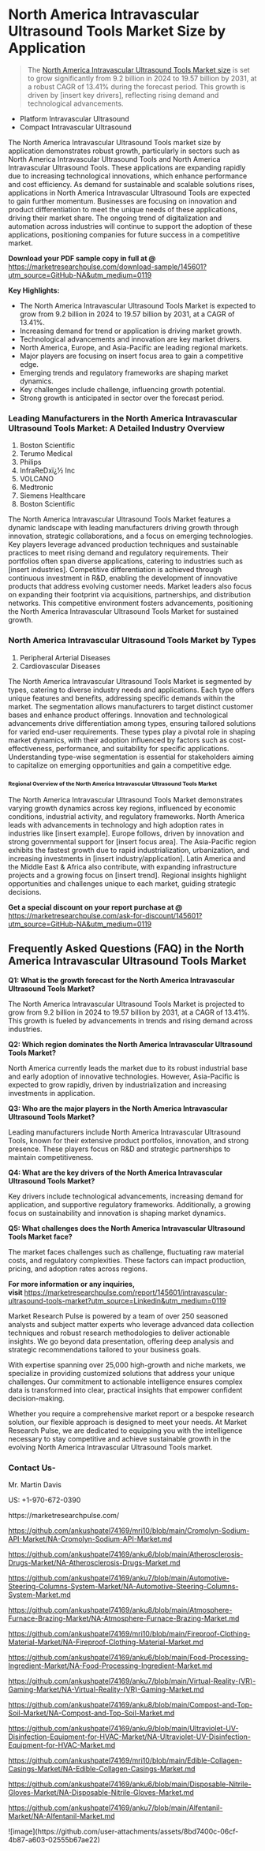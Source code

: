 <h1>North America Intravascular Ultrasound Tools Market&nbsp;Size by Application</h1><blockquote><p>The <a href="https://marketresearchpulse.com/download-sample/145601?utm_source=GitHub-NA&amp;utm_medium=0119">North America Intravascular Ultrasound Tools Market size</a> is set to grow significantly from 9.2 billion in 2024 to 19.57 billion by 2031, at a robust CAGR of 13.41% during the forecast period. This growth is driven by [insert key drivers], reflecting rising demand and technological advancements.</p></blockquote><ul><li>Platform Intravascular Ultrasound<li> Compact Intravascular Ultrasound</li></ul><p>The North America Intravascular Ultrasound Tools market size by application demonstrates robust growth, particularly in sectors such as North America Intravascular Ultrasound Tools and North America Intravascular Ultrasound Tools. These applications are expanding rapidly due to increasing technological innovations, which enhance performance and cost efficiency. As demand for sustainable and scalable solutions rises, applications in North America Intravascular Ultrasound Tools are expected to gain further momentum. Businesses are focusing on innovation and product differentiation to meet the unique needs of these applications, driving their market share. The ongoing trend of digitalization and automation across industries will continue to support the adoption of these applications, positioning companies for future success in a competitive market.</p><p><strong>Download your PDF sample copy in full at @ </strong><a href="https://marketresearchpulse.com/download-sample/145601?utm_source=GitHub-NA&amp;utm_medium=0119">https://marketresearchpulse.com/download-sample/145601?utm_source=GitHub-NA&amp;utm_medium=0119</a></p><p><strong>Key Highlights: </strong></p><ul><li>The North America Intravascular Ultrasound Tools Market is expected to grow from 9.2 billion in 2024 to 19.57 billion by 2031, at a CAGR of 13.41%.</li><li>Increasing demand for trend or application is driving market growth.</li><li>Technological advancements and innovation are key market drivers.</li><li>North America, Europe, and Asia-Pacific are leading regional markets.</li><li>Major players are focusing on insert focus area to gain a competitive edge.</li><li>Emerging trends and regulatory frameworks are shaping market dynamics.</li><li>Key challenges include challenge, influencing growth potential.</li><li>Strong growth is anticipated in sector over the forecast period.</li></ul><h3>Leading Manufacturers in the North America Intravascular Ultrasound Tools Market: A Detailed Industry Overview</h3><ol><li>Boston Scientific</li><li>Terumo Medical</li><li>Philips</li><li>InfraReDxï¿½ Inc</li><li>VOLCANO</li><li>Medtronic</li><li>Siemens Healthcare</li><li>Boston Scientific</li></ol><div class="flex max-w-full flex-col flex-grow"><div class="min-h-8 text-message flex w-full flex-col items-end gap-2 whitespace-normal break-words [.text-message+&amp;]:mt-5" dir="auto" data-message-author-role="assistant" data-message-id="fd8432e4-4910-450d-b182-61b7bfb0a01f" data-message-model-slug="gpt-4o"><div class="flex w-full flex-col gap-1 empty:hidden first:pt-[3px]"><div class="markdown prose w-full break-words dark:prose-invert light"><p>The North America Intravascular Ultrasound Tools Market features a dynamic landscape with leading manufacturers driving growth through innovation, strategic collaborations, and a focus on emerging technologies. Key players leverage advanced production techniques and sustainable practices to meet rising demand and regulatory requirements. Their portfolios often span diverse applications, catering to industries such as [insert industries]. Competitive differentiation is achieved through continuous investment in R&amp;D, enabling the development of innovative products that address evolving customer needs. Market leaders also focus on expanding their footprint via acquisitions, partnerships, and distribution networks. This competitive environment fosters advancements, positioning the North America Intravascular Ultrasound Tools Market for sustained growth.</p></div></div></div></div><h3>North America Intravascular Ultrasound Tools Market by Types</h3><ol><li>Peripheral Arterial Diseases<li> Cardiovascular Diseases</li></ol><div class="flex max-w-full flex-col flex-grow"><div class="min-h-8 text-message flex w-full flex-col items-end gap-2 whitespace-normal break-words [.text-message+&amp;]:mt-5" dir="auto" data-message-author-role="assistant" data-message-id="084470be-0bb7-4664-bddf-5156b4f41249" data-message-model-slug="gpt-4o-mini"><div class="flex w-full flex-col gap-1 empty:hidden first:pt-[3px]"><div class="markdown prose w-full break-words dark:prose-invert light"><p>The North America Intravascular Ultrasound Tools Market is segmented by types, catering to diverse industry needs and applications. Each type offers unique features and benefits, addressing specific demands within the market. The segmentation allows manufacturers to target distinct customer bases and enhance product offerings. Innovation and technological advancements drive differentiation among types, ensuring tailored solutions for varied end-user requirements. These types play a pivotal role in shaping market dynamics, with their adoption influenced by factors such as cost-effectiveness, performance, and suitability for specific applications. Understanding type-wise segmentation is essential for stakeholders aiming to capitalize on emerging opportunities and gain a competitive edge.</p></div></div></div></div><h3><span style="font-size: 11px;">Regional Overview of the North America Intravascular Ultrasound Tools Market</span></h3><div class="flex max-w-full flex-col flex-grow"><div class="min-h-8 text-message flex w-full flex-col items-end gap-2 whitespace-normal break-words [.text-message+&amp;]:mt-5" dir="auto" data-message-author-role="assistant" data-message-id="e9038762-ce64-4e30-91c9-9bd413514231" data-message-model-slug="gpt-4o-mini"><div class="flex w-full flex-col gap-1 empty:hidden first:pt-[3px]"><div class="markdown prose w-full break-words dark:prose-invert light"><p>The North America Intravascular Ultrasound Tools Market demonstrates varying growth dynamics across key regions, influenced by economic conditions, industrial activity, and regulatory frameworks. North America leads with advancements in technology and high adoption rates in industries like [insert example]. Europe follows, driven by innovation and strong governmental support for [insert focus area]. The Asia-Pacific region exhibits the fastest growth due to rapid industrialization, urbanization, and increasing investments in [insert industry/application]. Latin America and the Middle East &amp; Africa also contribute, with expanding infrastructure projects and a growing focus on [insert trend]. Regional insights highlight opportunities and challenges unique to each market, guiding strategic decisions.</p></div></div></div></div><p><strong>Get a special discount on your report purchase at @ </strong><a href="https://marketresearchpulse.com/ask-for-discount/145601?utm_source=GitHub-NA&amp;utm_medium=0119">https://marketresearchpulse.com/ask-for-discount/145601?utm_source=GitHub-NA&amp;utm_medium=0119</a></p><h2>Frequently Asked Questions (FAQ) in the North America Intravascular Ultrasound Tools Market</h2><p><strong>Q1: What is the growth forecast for the North America Intravascular Ultrasound Tools Market?</strong></p><p>The North America Intravascular Ultrasound Tools Market is projected to grow from 9.2 billion in 2024 to 19.57 billion by 2031, at a CAGR of 13.41%. This growth is fueled by advancements in trends and rising demand across industries.</p><p><strong>Q2: Which region dominates the North America Intravascular Ultrasound Tools Market?</strong></p><p>North America currently leads the market due to its robust industrial base and early adoption of innovative technologies. However, Asia-Pacific is expected to grow rapidly, driven by industrialization and increasing investments in application.</p><p><strong>Q3: Who are the major players in the North America Intravascular Ultrasound Tools Market?</strong></p><p>Leading manufacturers include North America Intravascular Ultrasound Tools, known for their extensive product portfolios, innovation, and strong presence. These players focus on R&amp;D and strategic partnerships to maintain competitiveness.</p><p><strong>Q4: What are the key drivers of the North America Intravascular Ultrasound Tools Market?</strong></p><p>Key drivers include technological advancements, increasing demand for application, and supportive regulatory frameworks. Additionally, a growing focus on sustainability and innovation is shaping market dynamics.</p><p><strong>Q5: What challenges does the North America Intravascular Ultrasound Tools Market face?</strong></p><p>The market faces challenges such as challenge, fluctuating raw material costs, and regulatory complexities. These factors can impact production, pricing, and adoption rates across regions.</p><p><strong>For more information or any inquiries, visit&nbsp;</strong><a href="https://marketresearchpulse.com/report/145601/intravascular-ultrasound-tools-market?utm_source=Linkedin&utm_medium=0119">https://marketresearchpulse.com/report/145601/intravascular-ultrasound-tools-market?utm_source=Linkedin&utm_medium=0119</a></p><p>Market Research Pulse is powered by a team of over 250 seasoned analysts and subject matter experts who leverage advanced data collection techniques and robust research methodologies to deliver actionable insights. We go beyond data presentation, offering deep analysis and strategic recommendations tailored to your business goals.</p><p>With expertise spanning over 25,000 high-growth and niche markets, we specialize in providing customized solutions that address your unique challenges. Our commitment to actionable intelligence ensures complex data is transformed into clear, practical insights that empower confident decision-making.</p><p>Whether you require a comprehensive market report or a bespoke research solution, our flexible approach is designed to meet your needs. At Market Research Pulse, we are dedicated to equipping you with the intelligence necessary to stay competitive and achieve sustainable growth in the evolving North America Intravascular Ultrasound Tools market.</p><h3><strong>Contact Us-</strong></h3><p>Mr. Martin Davis</p><p>US: +1-970-672-0390</p><p>https://marketresearchpulse.com/</p><p><a href="https://github.com/ankushpatel74169/mri10/blob/main/Cromolyn-Sodium-API-Market/NA-Cromolyn-Sodium-API-Market.md">https://github.com/ankushpatel74169/mri10/blob/main/Cromolyn-Sodium-API-Market/NA-Cromolyn-Sodium-API-Market.md</a></p><p><a href="https://github.com/ankushpatel74169/anku6/blob/main/Atherosclerosis-Drugs-Market/NA-Atherosclerosis-Drugs-Market.md">https://github.com/ankushpatel74169/anku6/blob/main/Atherosclerosis-Drugs-Market/NA-Atherosclerosis-Drugs-Market.md</a></p><p><a href="https://github.com/ankushpatel74169/anku7/blob/main/Automotive-Steering-Columns-System-Market/NA-Automotive-Steering-Columns-System-Market.md">https://github.com/ankushpatel74169/anku7/blob/main/Automotive-Steering-Columns-System-Market/NA-Automotive-Steering-Columns-System-Market.md</a></p><p><a href="https://github.com/ankushpatel74169/anku8/blob/main/Atmosphere-Furnace-Brazing-Market/NA-Atmosphere-Furnace-Brazing-Market.md">https://github.com/ankushpatel74169/anku8/blob/main/Atmosphere-Furnace-Brazing-Market/NA-Atmosphere-Furnace-Brazing-Market.md</a></p><p><a href="https://github.com/ankushpatel74169/mri10/blob/main/Fireproof-Clothing-Material-Market/NA-Fireproof-Clothing-Material-Market.md">https://github.com/ankushpatel74169/mri10/blob/main/Fireproof-Clothing-Material-Market/NA-Fireproof-Clothing-Material-Market.md</a></p><p><a href="https://github.com/ankushpatel74169/anku6/blob/main/Food-Processing-Ingredient-Market/NA-Food-Processing-Ingredient-Market.md">https://github.com/ankushpatel74169/anku6/blob/main/Food-Processing-Ingredient-Market/NA-Food-Processing-Ingredient-Market.md</a></p><p><a href="https://github.com/ankushpatel74169/anku7/blob/main/Virtual-Reality-(VR)-Gaming-Market/NA-Virtual-Reality-(VR)-Gaming-Market.md">https://github.com/ankushpatel74169/anku7/blob/main/Virtual-Reality-(VR)-Gaming-Market/NA-Virtual-Reality-(VR)-Gaming-Market.md</a></p><p><a href="https://github.com/ankushpatel74169/anku8/blob/main/Compost-and-Top-Soil-Market/NA-Compost-and-Top-Soil-Market.md">https://github.com/ankushpatel74169/anku8/blob/main/Compost-and-Top-Soil-Market/NA-Compost-and-Top-Soil-Market.md</a></p><p><a href="https://github.com/ankushpatel74169/anku9/blob/main/Ultraviolet-UV-Disinfection-Equipment-for-HVAC-Market/NA-Ultraviolet-UV-Disinfection-Equipment-for-HVAC-Market.md">https://github.com/ankushpatel74169/anku9/blob/main/Ultraviolet-UV-Disinfection-Equipment-for-HVAC-Market/NA-Ultraviolet-UV-Disinfection-Equipment-for-HVAC-Market.md</a></p><p><a href="https://github.com/ankushpatel74169/mri10/blob/main/Edible-Collagen-Casings-Market/NA-Edible-Collagen-Casings-Market.md">https://github.com/ankushpatel74169/mri10/blob/main/Edible-Collagen-Casings-Market/NA-Edible-Collagen-Casings-Market.md</a></p><p><a href="https://github.com/ankushpatel74169/anku6/blob/main/Disposable-Nitrile-Gloves-Market/NA-Disposable-Nitrile-Gloves-Market.md">https://github.com/ankushpatel74169/anku6/blob/main/Disposable-Nitrile-Gloves-Market/NA-Disposable-Nitrile-Gloves-Market.md</a></p><p><a href="https://github.com/ankushpatel74169/anku7/blob/main/Alfentanil-Market/NA-Alfentanil-Market.md">https://github.com/ankushpatel74169/anku7/blob/main/Alfentanil-Market/NA-Alfentanil-Market.md</a></p>
![image](https://github.com/user-attachments/assets/8bd7400c-06cf-4b87-a603-02555b67ae22)
